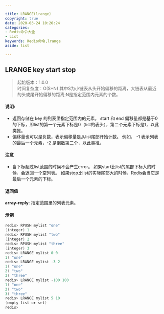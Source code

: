 ```yaml
---

title: LRANGE(lrange)
copyright: true
date: 2020-03-24 10:26:24
categories: 
- Redis命令大全
- List
keywords: Redis命令,lrange
aside: list

---
```

## LRANGE key start stop 
>起始版本：1.0.0<br/>时间复杂度：O(S+N) 其中S为小链表从头开始偏移的距离，大链表从最近的头或尾开始偏移的距离;N是指定范围内元素的个数。 


#### 说明:
* 返回存储在 key 的列表里指定范围内的元素。 start 和 end 偏移量都是基于0的下标，即list的第一个元素下标是0（list的表头），第二个元素下标是1，以此类推。
* 偏移量也可以是负数，表示偏移量是从list尾部开始计数。 例如， -1 表示列表的最后一个元素，-2 是倒数第二个，以此类推。

#### 注意

* 当下标超过list范围的时候不会产生error。 如果start比list的尾部下标大的时候，会返回一个空列表。 如果stop比list的实际尾部大的时候，Redis会当它是最后一个元素的下标。

#### 返回值

**array-reply**: 指定范围里的列表元素。


#### 示例

```c
redis> RPUSH mylist "one"
(integer) 1
redis> RPUSH mylist "two"
(integer) 2
redis> RPUSH mylist "three"
(integer) 3
redis> LRANGE mylist 0 0
1) "one"
redis> LRANGE mylist -3 2
1) "one"
2) "two"
3) "three"
redis> LRANGE mylist -100 100
1) "one"
2) "two"
3) "three"
redis> LRANGE mylist 5 10
(empty list or set)
redis> 
```